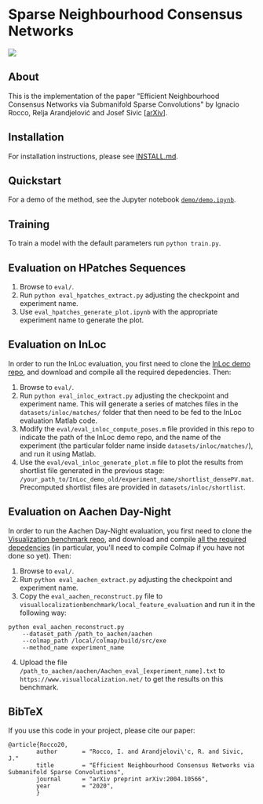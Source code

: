 # Sparse Neighbourhood Consensus Networks

![](https://www.di.ens.fr/willow/research/sparse-ncnet/images/teaser.jpg)

## About
This is the implementation of the paper "Efficient Neighbourhood Consensus Networks via Submanifold Sparse Convolutions" by Ignacio Rocco, Relja Arandjelović and Josef Sivic [[arXiv](https://arxiv.org/abs/2004.10566)].

## Installation
For installation instructions, please see [INSTALL.md](INSTALL.md).

## Quickstart
For a demo of the method, see the Jupyter notebook [`demo/demo.ipynb`](demo/demo.ipynb).

## Training
To train a model with the default parameters run `python train.py`.

## Evaluation on HPatches Sequences
1. Browse to `eval/`. 
2. Run `python eval_hpatches_extract.py` adjusting the checkpoint and experiment name.
3. Use `eval_hpatches_generate_plot.ipynb` with the appropriate experiment name to generate the plot.

## Evaluation on InLoc
In order to run the InLoc evaluation, you first need to clone the [InLoc demo repo](https://github.com/HajimeTaira/InLoc_demo), and download and compile all the required depedencies. Then:

1. Browse to `eval/`. 
2. Run `python eval_inloc_extract.py` adjusting the checkpoint and experiment name.
This will generate a series of matches files in the `datasets/inloc/matches/` folder that then need to be fed to the InLoc evaluation Matlab code. 
3. Modify the `eval/eval_inloc_compute_poses.m` file provided in this repo to indicate the path of the InLoc demo repo, and the name of the experiment (the particular folder name inside `datasets/inloc/matches/`), and run it using Matlab.
4. Use the `eval/eval_inloc_generate_plot.m` file to plot the results from shortlist file generated in the previous stage: `/your_path_to/InLoc_demo_old/experiment_name/shortlist_densePV.mat`. Precomputed shortlist files are provided in `datasets/inloc/shortlist`.

## Evaluation on Aachen Day-Night
In order to run the Aachen Day-Night evaluation, you first need to clone the [Visualization benchmark repo](https://github.com/tsattler/visuallocalizationbenchmark), and download and compile [all the required depedencies](https://github.com/tsattler/visuallocalizationbenchmark/tree/master/local_feature_evaluation) (in particular, you'll need to compile Colmap if you have not done so yet). Then:

1. Browse to `eval/`. 
2. Run `python eval_aachen_extract.py` adjusting the checkpoint and experiment name.
3. Copy the `eval_aachen_reconstruct.py` file to `visuallocalizationbenchmark/local_feature_evaluation` and run it in the following way:

```
python eval_aachen_reconstruct.py 
	--dataset_path /path_to_aachen/aachen 
	--colmap_path /local/colmap/build/src/exe
	--method_name experiment_name
```
4. Upload the file `/path_to_aachen/aachen/Aachen_eval_[experiment_name].txt` to `https://www.visuallocalization.net/` to get the results on this benchmark.

## BibTeX 

If you use this code in your project, please cite our paper:

````
@article{Rocco20,
        author       = "Rocco, I. and Arandjelovi\'c, R. and Sivic, J."
        title        = "Efficient Neighbourhood Consensus Networks via Submanifold Sparse Convolutions",
        journal      = "arXiv preprint arXiv:2004.10566",
        year         = "2020",
        }
````

